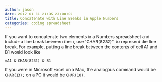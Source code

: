 ```yaml
---
author: jason
date: 2017-01-31 21:35:23+00:00
title: Concatenate with Line Breaks in Apple Numbers
categories: coding spreadsheet
---
```


If you want to concatenate two elements in a Numbers spreadsheet and include a line break between them, use `CHAR(8232)`` to represent the line break.  For example, putting a line break between the contents of cell A1 and B1 would look like

```
=A1 & CHAR(8232) & B1
```

If you were in Microsoft Excel on a Mac, the analogous command would be `CHAR(13);` on a PC it would be `CHAR(10)`.
